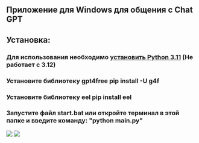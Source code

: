<h2>Приложение для Windows для общения с Chat GPT</h2>
<h2>Установка:</h2>
<h3>Для использования необходимо <a href="https://www.python.org/downloads/windows/">установить Python 3.11</a> (Не работает с 3.12)</h3>
<h3>Установите библиотеку gpt4free pip install -U g4f</h3>
<h3>Установите библиотеку eel pip install eel</h3>
<h3>Запустите файл start.bat или откройте терминал в этой папке и введите команду: "python main.py"</h3>
<img src="https://i.ibb.co/DbcLQ7t/123123.png">
<img src="https://i.ibb.co/LzVXv0v/2123123.png">
